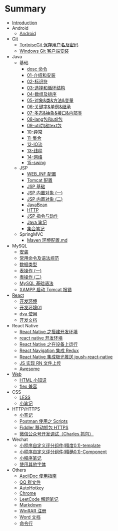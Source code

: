 # Summary

* [Introduction](README.md)
* Android
  * [Android](Android/Android.md)
* [Git](Git/README.md)
  * [TortoiseGit 保存用户名及密码](Git/TortoiseGit-保存用户名及密码.md)
  * [Windows Git 客户端安装](Git/Windows-Git-客户端安装.md)
* Java
  * 基础
    * [dosc 命令](Java/基础/dosc命令.md)
    * [01-介绍和安装](Java/基础/01-介绍和安装.md)
    * [02-标识符](Java/基础/02-标识符.md)
    * [03-选择和循环结构](Java/基础/03-选择和循环结构.md)
    * [04-数组及排序](Java/基础/04-数组及排序.md)
    * [05-对象&类&方法&变量](Java/基础/05-对象&类&方法&变量.md)
    * [06-关键字&单例&继承](Java/基础/06-关键字&单例&继承.md)
    * [07-多态&抽象&接口&内部类](Java/基础/07-多态&抽象&接口&内部类.md)
    * [08-lang包和util包](Java/基础/08-lang包和util包.md)
    * [09-util包和text包](Java/基础/09-util包和text包.md)
    * [10-异常](Java/基础/10-异常.md)
    * [11-集合](Java/基础/11-集合.md)
    * [12-IO流](Java/基础/12-IO流.md)
    * [13-线程](Java/基础/13-线程.md)
    * [14-网络](Java/基础/14-网络.md)
    * [15-swing](Java/基础/15-swing.md)
  * JSP
    * [WEB\_INF 配置](Java/JSP/1-WEB_INF配置.md)
    * [Tomcat 配置](Java/JSP/2-Tomcat配置.md)
    * [JSP 基础](Java/JSP/3-JSP基础.md)
    * [JSP 内置对象 \(一\) ](Java/JSP/4-JSP内置对象.md)
    * [JSP 内置对象 \(二\) ](Java/JSP/4-JSP内置对象2.md)
    * [JavaBean](Java/JSP/5-JavaBean.md)
    * [HTTP](Java/JSP/6-HTTP.md)
    * [JSP 指令与动作](Java/JSP/7-JSP指令与动作.md)
    * [Java 笔记](Java/JSP/Java笔记.md)
    * [集合笔记](Java/JSP/集合笔记.md)
  * SpringMVC
    * [Maven 环境配置.md](Java/SpringMVC/01-Maven环境配置.md)
* MySQL
  * [安装](MySQL/01-MySQL安装.md)
  * [常用命令及语法规范](MySQL/02-MySQL常用命令及语法规范.md)
  * [数据类型](MySQL/03-MySQL数据类型.md)
  * [表操作 \(一\) ](MySQL/04-表操作.md)
  * [表操作 \(二\) ](MySQL/05-表操作2.md)
  * [MySQL 基础语法](MySQL/MySQL基础语法.md)
  * [XAMPP 启动 Tomcat 报错](MySQL/XAMPP启动Tomcat报错.md)
* [React](React/README.md)
  * [开发环境](React/开发环境.md)
  * [开发环境01](React/开发环境01.md)
  * [dva 使用](React/dva使用.md)
  * [开发文档](React/开发文档.md)
* React Native
  * [React Native 之搭建开发环境](ReactNative/ReactNative之搭建开发环境.md)
  * [react native 开发环境](ReactNative/react-native-开发环境.md)
  * [React Native 之在设备上运行](ReactNative/ReactNative之在设备上运行.md)
  * [React Navigation 集成 Redux](ReactNative/ReactNavigation集成Redux.md)
  * [React Native 集成极光推送 jpush-react-native](ReactNative/ReactNative集成极光推送jpush-react-native.md)
  * [JS 实现 RN 文件上传](ReactNative/JS实现RN文件上传.md)
  * [Awesome](ReactNative/Awesome.md)
* [Web](Web/README.md)
  * [HTML 小知识](Web/HTML.md)
  * [flex 兼容](Web/flex-兼容.md)
* CSS
  * [LESS](CSS/LESS.md)
  * [小笔记](CSS/notes.md)
* HTTP/HTTPS
  * [小笔记](HTTP/notes.md)
  * [Postman 使用之 Scripts](HTTP/Postman使用之Scripts.md)
  * [Fiddler 移动抓包 HTTPS](HTTP/Fiddler移动抓包HTTPS.md)
  * [微信公众号开发调试（Charles 抓包）](HTTP/微信公众号开发调试.md)
* Wechat
  * [小程序自定义评分组件\(精度0.1\)-template](Wechat/template-rating.md)
  * [小程序自定义评分组件\(精确0.1\)-Component](Wechat/component-rating.md)
  * [小程序笔记](Wechat/weapp-notes.md)
  * [使用其他字体](Wechat/use-other-font.md)
* Others
  * [AsciiDoc 使用指南](Others/AsciiDoc-使用指南.adoc)
  * [QQ 群文件](Others/QQ群文件.md)
  * [AutoHotkey](Others/AutoHotkey.md)
  * [Chrome](Others/Chrome.md)
  * [LeetCode 解题笔记](Others/LeetCode-解题笔记.md)
  * [Markdown](Others/Markdown.md)
  * [WinRAR 注册](Others/WinRAR-注册.md)
  * [Word 文档](Others/Word-文档.md)
  * [命令行](Others/Shell.md)

